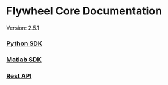 # Flywheel Core Documentation
Version: 2.5.1

### [Python SDK](python/)

### [Matlab SDK](matlab/)

### [Rest API](swagger/index.html)

